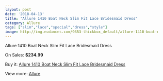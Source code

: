 ```yaml
---
layout: post
date: '2018-04-13'
title: "Allure 1410 Boat Neck Slim Fit Lace Bridesmaid Dress"
category: Allure 
tags: ["slim","lace","special","dress","style"]
image: http://img.eudances.com/9353-thickbox_default/allure-1410-boat-neck-slim-fit-lace-bridesmaid-dress.jpg
---
```

Allure 1410 Boat Neck Slim Fit Lace Bridesmaid Dress

On Sales: **$234.99**
<a href="https://www.eudances.com/en/allure/3122-allure-1410-boat-neck-slim-fit-lace-bridesmaid-dress.html"><amp-img layout="responsive" width="600" height="600" src="//img.eudances.com/9353-thickbox_default/allure-1410-boat-neck-slim-fit-lace-bridesmaid-dress.jpg" alt="Allure 1410 Boat Neck Slim Fit Lace Bridesmaid Dress 0" /></a>
<a href="https://www.eudances.com/en/allure/3122-allure-1410-boat-neck-slim-fit-lace-bridesmaid-dress.html"><amp-img layout="responsive" width="600" height="600" src="//img.eudances.com/9356-thickbox_default/allure-1410-boat-neck-slim-fit-lace-bridesmaid-dress.jpg" alt="Allure 1410 Boat Neck Slim Fit Lace Bridesmaid Dress 1" /></a>
<a href="https://www.eudances.com/en/allure/3122-allure-1410-boat-neck-slim-fit-lace-bridesmaid-dress.html"><amp-img layout="responsive" width="600" height="600" src="//img.eudances.com/9355-thickbox_default/allure-1410-boat-neck-slim-fit-lace-bridesmaid-dress.jpg" alt="Allure 1410 Boat Neck Slim Fit Lace Bridesmaid Dress 2" /></a>
<a href="https://www.eudances.com/en/allure/3122-allure-1410-boat-neck-slim-fit-lace-bridesmaid-dress.html"><amp-img layout="responsive" width="600" height="600" src="//img.eudances.com/9354-thickbox_default/allure-1410-boat-neck-slim-fit-lace-bridesmaid-dress.jpg" alt="Allure 1410 Boat Neck Slim Fit Lace Bridesmaid Dress 3" /></a>

Buy it: [Allure 1410 Boat Neck Slim Fit Lace Bridesmaid Dress](https://www.eudances.com/en/allure/3122-allure-1410-boat-neck-slim-fit-lace-bridesmaid-dress.html "Allure 1410 Boat Neck Slim Fit Lace Bridesmaid Dress")

View more: [Allure ](https://www.eudances.com/en/53-allure "Allure ")